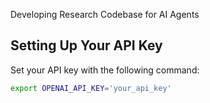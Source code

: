 Developing Research Codebase for AI Agents

## Setting Up Your API Key

Set your API key with the following command:

```sh
export OPENAI_API_KEY='your_api_key'
```
